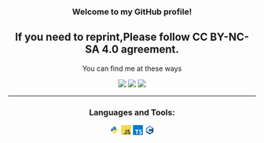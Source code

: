 <div align="center">
  <h3>Welcome to my GitHub profile!</h3>
  <h2>If you need to reprint,Please follow CC BY-NC-SA 4.0 agreement.</h2>
  <p>You can find me at these ways</p>
  
  [![](https://img.shields.io/badge/youtube--white?style=social&logo=youtube)](https://www.youtube.com/channel/UCOzgKl-dLtTtY7bBxt7I_eA)
  [![](https://img.shields.io/badge/Discord--white?style=social&logo=Discord)](https://discord.com/channels/1045612079471661086/)
  [![](https://img.shields.io/badge/Bilibili--white?style=social&logo=bilibili)](https://space.bilibili.com/225599037)

</div>

****

<div align="center">
  <h3>Languages and Tools:</h3>  
<code><img height="20" src="https://raw.githubusercontent.com/github/explore/80688e429a7d4ef2fca1e82350fe8e3517d3494d/topics/python/python.png"></code>
<code><img height="20" src="https://raw.githubusercontent.com/github/explore/80688e429a7d4ef2fca1e82350fe8e3517d3494d/topics/javascript/javascript.png"></code>
<code><img height="20" src="https://raw.githubusercontent.com/github/explore/80688e429a7d4ef2fca1e82350fe8e3517d3494d/topics/typescript/typescript.png"></code>
<code><img height="20" src="https://raw.githubusercontent.com/github/explore/cebd63002168a05a6a642f309227eefeccd92950/topics/c/c.png"></code>

</div>
